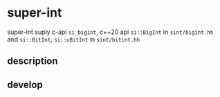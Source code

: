 # super-int
super-int suply c-api `si_bigint`, c++20 api `si::BigInt` in `sint/bigint.hh` and `si::BitInt`, `si::uBitInt` in `sint/bitint.hh`

## description

## develop
